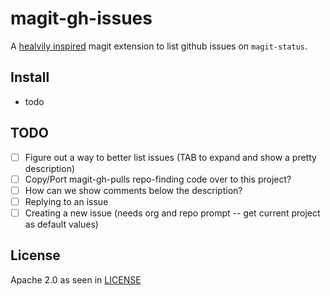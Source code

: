 # magit-gh-issues

A [healvily inspired](https://github.com/sigma/magit-gh-pulls) magit extension to list github issues on `magit-status`.

## Install

- todo

## TODO

- [ ] Figure out a way to better list issues (TAB to expand and show a pretty description)
- [ ] Copy/Port magit-gh-pulls repo-finding code over to this project?
- [ ] How can we show comments below the description?
- [ ] Replying to an issue
- [ ] Creating a new issue (needs org and repo prompt -- get current project as default values)

## License

Apache 2.0 as seen in [LICENSE](LICENSE)
